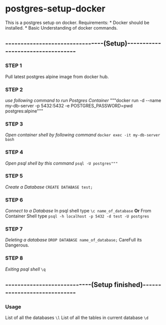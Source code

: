 # postgres-setup-docker
This is a postgres setup on docker.
  Requirements:
         * Docker should be installed.
         * Basic Understanding of docker commands.

## --------------------------------(Setup)----------------------------------

### STEP 1
Pull latest postgres alpine image from docker hub.

### STEP 2
_use following command to run Postgres Container_
"""docker run -d --name my-db-server -p 5432:5432 -e POSTGRES_PASSWORD=pwd postgres:alpine"""

### STEP 3
_Open container shell by following command_
```docker exec -it my-db-server bash```

### STEP 4
_Open psql shell by this command_
```psql -U postgres"""```

### STEP 5
_Create a Database_
```CREATE DATABASE test;```

### STEP 6
_Connect to a Database_
 In psql shell type
    ```\c name_of_database```
**Or**
 From Container Shell type
    ```psql -h localhost -p 5432 -d test -U postgres```

### STEP 7
_Deleting a database_
```DROP DATABASE name_of_database;```
CareFull its Dangerous.

### STEP 8
_Exiting psql shell_
```\q```

## ----------------------------(Setup finished)-----------------------------

### Usage 

List of all the databases ```\l```
List of all the tables in current database ```\d```

